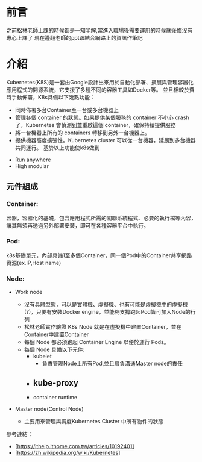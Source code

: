 # 前言 #
之前松林老師上課的時候都是一知半解,當進入職場後需要運用的時候就後悔沒有專心上課了
現在邊翻老師的ppt跟結合網路上的資訊作筆記

# 介紹 #

Kubernetes(K8S)是一套由Google設計出來用於自動化部署、擴展與管理容器化應用程式的開源系統，它支援了多種不同的容器工具如Docker等。
並且相較於費時手動佈署，K8s具備以下幾點功能：
* 同時佈署多台Container至一台或多台機器上
* 管理各個 container 的狀態。如果提供某個服務的 container 不小心 crash 了，Kubernetes 會偵測到並重啟這個 container，確保持續提供服務
* 將一台機器上所有的 containers 轉移到另外一台機器上。
* 提供機器高度擴張性。Kubernetes cluster 可以從一台機器，延展到多台機器共同運行。
基於以上功能使k8s做到
 - Run anywhere
 -  High modular

## 元件組成 ##

### Container: ###
容器，容器化的基礎，包含應用程式所需的關聯系統程式、必要的執行檔等內容，讓其無須再透過另外部署安裝，即可在各種容器平台中執行。

### Pod: ###
k8s基礎單元，內部具備1至多個Container，同一個Pod中的Container共享網路資源(ex.IP,Host name)

### Node: ###
  * Work node
    - 沒有具體型態，可以是實體機、虛擬機、也有可能是虛擬機中的虛擬機(?)，只要有安裝Docker engine，並能夠支撐跑起Pod皆可加入Node的行列
    - 松林老師實作驗證 K8s Node 就是在虛擬機中建置Container，並在Container中建置Container
    - 每個 Node 都必須跑起 Container Engine 以便於運行 Pods。
    - 每個 Node 具備以下元件:
      - kubelet
         - 負責管理Node上所有Pod,並且肩負溝通Master node的責任
      - kube-proxy
         - 
      - container runtime

  * Master node(Control Node)
    - 主要用來管理與調度Kubernetes Cluster 中所有物件的狀態


參考連結：
- [https://ithelp.ithome.com.tw/articles/10192401]
- [https://zh.wikipedia.org/wiki/Kubernetes]
